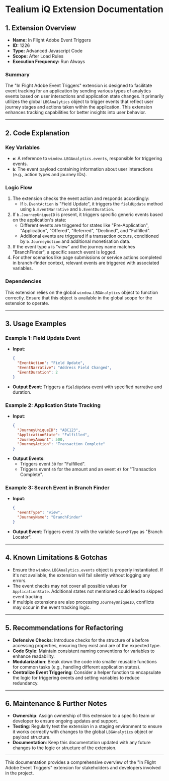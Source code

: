 # Tealium iQ Extension Documentation

## 1. Extension Overview

- **Name:** In Flight Adobe Event Triggers
- **ID:** 1226
- **Type:** Advanced Javascript Code
- **Scope:** After Load Rules
- **Execution Frequency:** Run Always

### Summary
The "In Flight Adobe Event Triggers" extension is designed to facilitate event tracking for an application by sending various types of analytics events based on user interactions and application state changes. It primarily utilizes the global `LBGAnalytics` object to trigger events that reflect user journey stages and actions taken within the application. This extension enhances tracking capabilities for better insights into user behavior.

---

## 2. Code Explanation

### Key Variables
- **`e`**: A reference to `window.LBGAnalytics.events`, responsible for triggering events.
- **`b`**: The event payload containing information about user interactions (e.g., action types and journey IDs).

### Logic Flow
1. The extension checks the event action and responds accordingly:
   - If `b.EventAction` is "Field Update", it triggers the `fieldUpdate` method using `b.EventNarrative` and `b.EventDuration`.
2. If `b.JourneyUniqueID` is present, it triggers specific generic events based on the application's state:
   - Different events are triggered for states like "Pre-Application", "Application", "Offered", "Referred", "Declined", and "Fulfilled".
   - Additional events are triggered if a transaction occurs, conditioned by `b.JourneyAction` and additional monetisation data.
3. If the event type `a` is "view" and the journey name matches "BranchFinder", a specific search event is logged.
4. For other scenarios like page submissions or service actions completed in branch-finder context, relevant events are triggered with associated variables.

### Dependencies
This extension relies on the global `window.LBGAnalytics` object to function correctly. Ensure that this object is available in the global scope for the extension to operate.

---

## 3. Usage Examples

### Example 1: Field Update Event
- **Input**: 
  ```json
  {
    "EventAction": "Field Update",
    "EventNarrative": "Address Field Changed",
    "EventDuration": 2
  }
  ```
- **Output Event**: Triggers a `fieldUpdate` event with specified narrative and duration.

### Example 2: Application State Tracking
- **Input**: 
  ```json
  {
    "JourneyUniqueID": "ABC123",
    "ApplicationState": "Fulfilled",
    "JourneyAmount": 500,
    "JourneyAction": "Transaction Complete"
  }
  ```
- **Output Events**: 
  - Triggers event `30` for "Fulfilled".
  - Triggers event `45` for the amount and an event `47` for "Transaction Complete".

### Example 3: Search Event in Branch Finder
- **Input**: 
  ```json
  {
    "eventType": "view",
    "JourneyName": "BranchFinder"
  }
  ```
- **Output Event**: Triggers event `79` with the variable `SearchType` as "Branch Locator".

---

## 4. Known Limitations & Gotchas

- Ensure the `window.LBGAnalytics.events` object is properly instantiated. If it's not available, the extension will fail silently without logging any errors.
- The event checks may not cover all possible values for `ApplicationState`. Additional states not mentioned could lead to skipped event tracking.
- If multiple extensions are also processing `JourneyUniqueID`, conflicts may occur in the event tracking logic.

---

## 5. Recommendations for Refactoring

- **Defensive Checks**: Introduce checks for the structure of `b` before accessing properties, ensuring they exist and are of the expected type.
- **Code Style**: Maintain consistent naming conventions for variables to enhance readability.
- **Modularization**: Break down the code into smaller reusable functions for common tasks (e.g., handling different application states).
- **Centralize Event Triggering**: Consider a helper function to encapsulate the logic for triggering events and setting variables to reduce redundancy.

---

## 6. Maintenance & Further Notes

- **Ownership**: Assign ownership of this extension to a specific team or developer to ensure ongoing updates and support.
- **Testing**: Regularly test the extension in a staging environment to ensure it works correctly with changes to the global `LBGAnalytics` object or payload structure.
- **Documentation**: Keep this documentation updated with any future changes to the logic or structure of the extension.

---

This documentation provides a comprehensive overview of the "In Flight Adobe Event Triggers" extension for stakeholders and developers involved in the project.